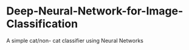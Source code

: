 # Deep-Neural-Network-for-Image-Classification
A simple cat/non- cat classifier using Neural Networks
